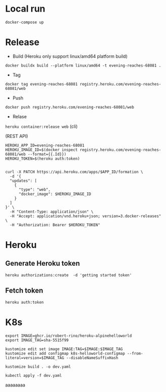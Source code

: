 # Local run
`docker-compose up`

# Release
- Build (Heroku only support linux/amd64 platform build)

`docker buildx build --platform linux/amd64 -t evening-reaches-68081 .`

- Tag

`docker tag evening-reaches-68081 registry.heroku.com/evening-reaches-68081/web`

- Push

`docker push registry.heroku.com/evening-reaches-68081/web`

- Relase

`heroku container:release web` (cli)

(REST API)
```shell
HEROKU_APP_ID=evening-reaches-68081
HEROKU_IMAGE_ID=$(docker inspect registry.heroku.com/evening-reaches-68081/web --format={{.Id}})
HEROKU_TOKEN=$(heroku auth:token)


curl -X PATCH https://api.heroku.com/apps/$APP_ID/formation \
  -d '{
  "updates": [
    {
      "type": "web",
      "docker_image": $HEROKU_IMAGE_ID
    }
  ]
}' \
  -H "Content-Type: application/json" \
  -H "Accept: application/vnd.heroku+json; version=3.docker-releases" \
  -H "Authorization: Bearer $HEROKU_TOKEN"
```

# Heroku
## Generate Heroku token

`heroku authorizations:create  -d 'getting started token'`

## Fetch token
`heroku auth:token`


# K8s

```shell
export IMAGE=ghcr.io/robert-rino/heroku-alpinehelloworld
export IMAGE_TAG=sha-5515f99

kustomize edit set image IMAGE:TAG=$IMAGE:$IMAGE_TAG
kustomize edit add configmap k8s-helloworld-configmap --from-literal=version=$IMAGE_TAG --disableNameSuffixHash

kustomize build . -o dev.yaml

kubectl apply -f dev.yaml
```
aaaaaaaa
